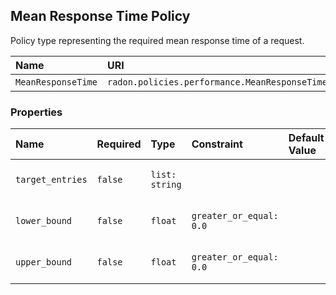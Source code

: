 ## Mean Response Time Policy

Policy type representing the required mean response time of a request.

| Name | URI | Version | Derived From |
|:---- |:--- |:------- |:------------ |
| `MeanResponseTime` | `radon.policies.performance.MeanResponseTime` | 1.0.0 | `tosca.policies.Performance` |

### Properties

| Name | Required | Type | Constraint | Default Value | Description |
|:---- |:-------- |:---- |:---------- |:------------- |:----------- |
| `target_entries` | `false` | `list: string` |   |   | List of target entries |
| `lower_bound` | `false` | `float` | `greater_or_equal: 0.0` |   | Lower bound in seconds |
| `upper_bound` | `false` | `float` | `greater_or_equal: 0.0` |   | Upper bound in seconds |
